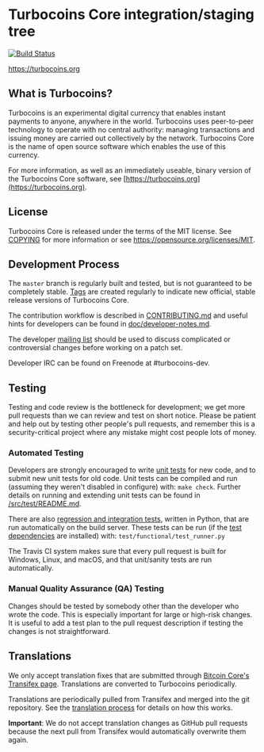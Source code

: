Turbocoins Core integration/staging tree
=====================================

[![Build Status](https://travis-ci.org/turbocoins-project/turbocoins.svg?branch=master)](https://travis-ci.org/turbocoins-project/turbocoins)

https://turbocoins.org

What is Turbocoins?
----------------

Turbocoins is an experimental digital currency that enables instant payments to
anyone, anywhere in the world. Turbocoins uses peer-to-peer technology to operate
with no central authority: managing transactions and issuing money are carried
out collectively by the network. Turbocoins Core is the name of open source
software which enables the use of this currency.

For more information, as well as an immediately useable, binary version of
the Turbocoins Core software, see [https://turbocoins.org](https://turbocoins.org).

License
-------

Turbocoins Core is released under the terms of the MIT license. See [COPYING](COPYING) for more
information or see https://opensource.org/licenses/MIT.

Development Process
-------------------

The `master` branch is regularly built and tested, but is not guaranteed to be
completely stable. [Tags](https://github.com/turbocoins-project/turbocoins/tags) are created
regularly to indicate new official, stable release versions of Turbocoins Core.

The contribution workflow is described in [CONTRIBUTING.md](CONTRIBUTING.md)
and useful hints for developers can be found in [doc/developer-notes.md](doc/developer-notes.md).

The developer [mailing list](https://groups.google.com/forum/#!forum/turbocoins-dev)
should be used to discuss complicated or controversial changes before working
on a patch set.

Developer IRC can be found on Freenode at #turbocoins-dev.

Testing
-------

Testing and code review is the bottleneck for development; we get more pull
requests than we can review and test on short notice. Please be patient and help out by testing
other people's pull requests, and remember this is a security-critical project where any mistake might cost people
lots of money.

### Automated Testing

Developers are strongly encouraged to write [unit tests](src/test/README.md) for new code, and to
submit new unit tests for old code. Unit tests can be compiled and run
(assuming they weren't disabled in configure) with: `make check`. Further details on running
and extending unit tests can be found in [/src/test/README.md](/src/test/README.md).

There are also [regression and integration tests](/test), written
in Python, that are run automatically on the build server.
These tests can be run (if the [test dependencies](/test) are installed) with: `test/functional/test_runner.py`

The Travis CI system makes sure that every pull request is built for Windows, Linux, and macOS, and that unit/sanity tests are run automatically.

### Manual Quality Assurance (QA) Testing

Changes should be tested by somebody other than the developer who wrote the
code. This is especially important for large or high-risk changes. It is useful
to add a test plan to the pull request description if testing the changes is
not straightforward.

Translations
------------

We only accept translation fixes that are submitted through [Bitcoin Core's Transifex page](https://www.transifex.com/projects/p/bitcoin/).
Translations are converted to Turbocoins periodically.

Translations are periodically pulled from Transifex and merged into the git repository. See the
[translation process](doc/translation_process.md) for details on how this works.

**Important**: We do not accept translation changes as GitHub pull requests because the next
pull from Transifex would automatically overwrite them again.

